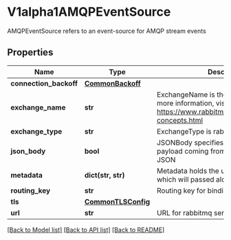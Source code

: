 # V1alpha1AMQPEventSource

AMQPEventSource refers to an event-source for AMQP stream events
## Properties
Name | Type | Description | Notes
------------ | ------------- | ------------- | -------------
**connection_backoff** | [**CommonBackoff**](CommonBackoff.md) |  | [optional] 
**exchange_name** | **str** | ExchangeName is the exchange name For more information, visit https://www.rabbitmq.com/tutorials/amqp-concepts.html | 
**exchange_type** | **str** | ExchangeType is rabbitmq exchange type | 
**json_body** | **bool** | JSONBody specifies that all event body payload coming from this source will be JSON | [optional] 
**metadata** | **dict(str, str)** | Metadata holds the user defined metadata which will passed along the event payload. | [optional] 
**routing_key** | **str** | Routing key for bindings | 
**tls** | [**CommonTLSConfig**](CommonTLSConfig.md) |  | [optional] 
**url** | **str** | URL for rabbitmq service | 

[[Back to Model list]](../README.md#documentation-for-models) [[Back to API list]](../README.md#documentation-for-api-endpoints) [[Back to README]](../README.md)


